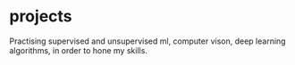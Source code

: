 # projects
Practising supervised and unsupervised ml, computer vison, deep learning algorithms, in order to hone my skills.
